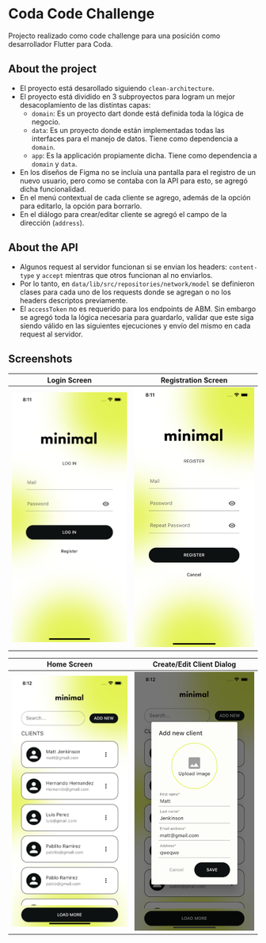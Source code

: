 # Coda Code Challenge

Projecto realizado como code challenge para una posición como desarrollador Flutter para Coda.

## About the project
- El proyecto está desarollado siguiendo `clean-architecture`.
- El proyecto está dividido en 3 subproyectos para logram un mejor desacoplamiento de las distintas capas:
  - `domain`: Es un proyecto dart donde está definida toda la lógica de negocio.
  - `data`: Es un proyecto donde están implementadas todas las interfaces para el manejo de datos. Tiene como dependencia a `domain`.
  - `app`: Es la applicación propiamente dicha. Tiene como dependencia a `domain` y `data`.
- En los diseños de Figma no se incluía una pantalla para el registro de un nuevo usuario, pero como se contaba con la API para esto, se agregó dicha funcionalidad.
- En el menú contextual de cada cliente se agrego, además de la opción para editarlo, la opción para borrarlo.
- En el diálogo para crear/editar cliente se agregó el campo de la dirección (`address`).

## About the API
- Algunos request al servidor funcionan si se envian los headers: `content-type` y `accept` mientras que otros funcionan al no enviarlos.
- Por lo tanto, en `data/lib/src/repositories/network/model` se definieron clases para cada uno de los requests donde se agregan o no los headers descriptos previamente.
- El `accessToken` no es requerido para los endpoints de ABM. Sin embargo se agregó toda la lógica necesaria para guardarlo, validar que este siga siendo válido en las siguientes ejecuciones y envío del mismo en cada request al servidor.

## Screenshots

Login Screen | Registration Screen
--- | ----
<img src="extras/login_screen.png" width="300"/> | <img src="extras/create_user_screen.png" width="300"/>

Home Screen | Create/Edit Client Dialog
--- | ----
<img src="extras/home_screen.png" width="300"/> | <img src="extras/client_form_dialog.png" width="300"/>